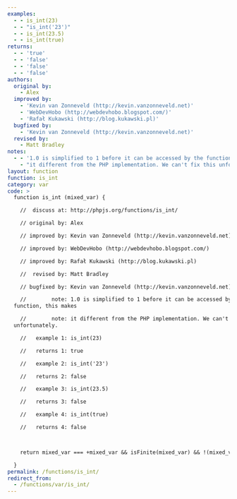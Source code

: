 ```yaml
---
examples:
  - - is_int(23)
  - - "is_int('23')"
  - - is_int(23.5)
  - - is_int(true)
returns:
  - - 'true'
  - - 'false'
  - - 'false'
  - - 'false'
authors:
  original by:
    - Alex
  improved by:
    - 'Kevin van Zonneveld (http://kevin.vanzonneveld.net)'
    - 'WebDevHobo (http://webdevhobo.blogspot.com/)'
    - 'Rafał Kukawski (http://blog.kukawski.pl)'
  bugfixed by:
    - 'Kevin van Zonneveld (http://kevin.vanzonneveld.net)'
  revised by:
    - Matt Bradley
notes:
  - - '1.0 is simplified to 1 before it can be accessed by the function, this makes'
    - "it different from the PHP implementation. We can't fix this unfortunately."
layout: function
function: is_int
category: var
code: >
  function is_int (mixed_var) {

    //  discuss at: http://phpjs.org/functions/is_int/

    // original by: Alex

    // improved by: Kevin van Zonneveld (http://kevin.vanzonneveld.net)

    // improved by: WebDevHobo (http://webdevhobo.blogspot.com/)

    // improved by: Rafał Kukawski (http://blog.kukawski.pl)

    //  revised by: Matt Bradley

    // bugfixed by: Kevin van Zonneveld (http://kevin.vanzonneveld.net)

    //        note: 1.0 is simplified to 1 before it can be accessed by the
  function, this makes

    //        note: it different from the PHP implementation. We can't fix this
  unfortunately.

    //   example 1: is_int(23)

    //   returns 1: true

    //   example 2: is_int('23')

    //   returns 2: false

    //   example 3: is_int(23.5)

    //   returns 3: false

    //   example 4: is_int(true)

    //   returns 4: false



    return mixed_var === +mixed_var && isFinite(mixed_var) && !(mixed_var % 1)

  }
permalink: /functions/is_int/
redirect_from:
  - /functions/var/is_int/
---
```


<!-- WARNING! This file is auto generated by `npm run web:inject`, do not edit by hand -->
